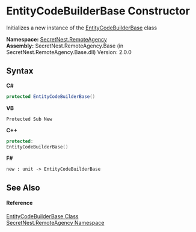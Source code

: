 # EntityCodeBuilderBase Constructor 
 

Initializes a new instance of the <a href="T_SecretNest_RemoteAgency_EntityCodeBuilderBase">EntityCodeBuilderBase</a> class

**Namespace:**&nbsp;<a href="N_SecretNest_RemoteAgency">SecretNest.RemoteAgency</a><br />**Assembly:**&nbsp;SecretNest.RemoteAgency.Base (in SecretNest.RemoteAgency.Base.dll) Version: 2.0.0

## Syntax

**C#**<br />
``` C#
protected EntityCodeBuilderBase()
```

**VB**<br />
``` VB
Protected Sub New
```

**C++**<br />
``` C++
protected:
EntityCodeBuilderBase()
```

**F#**<br />
``` F#
new : unit -> EntityCodeBuilderBase
```


## See Also


#### Reference
<a href="T_SecretNest_RemoteAgency_EntityCodeBuilderBase">EntityCodeBuilderBase Class</a><br /><a href="N_SecretNest_RemoteAgency">SecretNest.RemoteAgency Namespace</a><br />